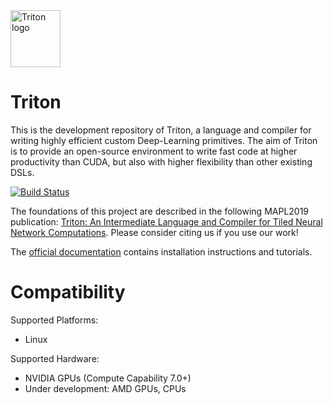 <img src="https://cdn.openai.com/triton/assets/triton-logo.png" alt="Triton logo" width="80" height="91">

# Triton

This is the development repository of Triton, a language and compiler for writing highly efficient custom Deep-Learning primitives. The aim of Triton is to provide an open-source environment to write fast code at higher productivity than CUDA, but also with higher flexibility than other existing DSLs.

[![Build Status](https://dev.azure.com/triton-lang/Triton/_apis/build/status/ptillet.triton?branchName=master)](https://dev.azure.com/triton-lang/Triton/_build/latest?definitionId=10&branchName=master)

The foundations of this project are described in the following MAPL2019 publication: [Triton: An Intermediate Language and Compiler for Tiled Neural Network Computations](http://www.eecs.harvard.edu/~htk/publication/2019-mapl-tillet-kung-cox.pdf). Please consider citing us if you use our work!

The [official documentation](https://triton-lang.org) contains installation instructions and tutorials.

# Compatibility

Supported Platforms:
  * Linux

Supported Hardware:
  * NVIDIA GPUs (Compute Capability 7.0+)
  * Under development: AMD GPUs, CPUs
